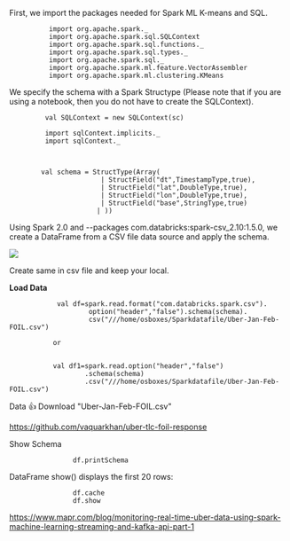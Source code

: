 First, we import the packages needed for Spark ML K-means and SQL.       
              
              import org.apache.spark._
              import org.apache.spark.sql.SQLContext
              import org.apache.spark.sql.functions._
              import org.apache.spark.sql.types._
              import org.apache.spark.sql._
              import org.apache.spark.ml.feature.VectorAssembler
              import org.apache.spark.ml.clustering.KMeans


We specify the schema with a Spark Structype (Please note that if you are using a notebook, then you do not have to create the SQLContext).


             val SQLContext = new SQLContext(sc)

             import sqlContext.implicits._
             import sqlContext._



            val schema = StructType(Array(
                           | StructField("dt",TimestampType,true),
                           | StructField("lat",DoubleType,true),
                           | StructField("lon",DoubleType,true),
                           | StructField("base",StringType,true)
                          | ))



Using Spark 2.0 and --packages com.databricks:spark-csv_2.10:1.5.0, we create a DataFrame from a CSV file data source and apply the schema. 

![](https://www.mapr.com/sites/default/files/otherpageimages/112816blog/7.png)

Create same in csv file and keep your local.


****Load Data****

                val df=spark.read.format("com.databricks.spark.csv").
                        option("header","false").schema(schema).
                        csv("///home/osboxes/Sparkdatafile/Uber-Jan-Feb-FOIL.csv")

               or


               val df1=spark.read.option("header","false")
                       .schema(schema)
                       .csv("///home/osboxes/Sparkdatafile/Uber-Jan-Feb-FOIL.csv") 



Data :+1: Download "Uber-Jan-Feb-FOIL.csv"

https://github.com/vaquarkhan/uber-tlc-foil-response

Show Schema

                    df.printSchema



DataFrame show() displays the first 20 rows:

                    df.cache
                    df.show



https://www.mapr.com/blog/monitoring-real-time-uber-data-using-spark-machine-learning-streaming-and-kafka-api-part-1